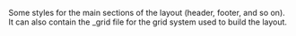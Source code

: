 Some styles for the main sections of the layout (header, footer, and so on). It can also contain the _grid file for the grid system used to build the layout.